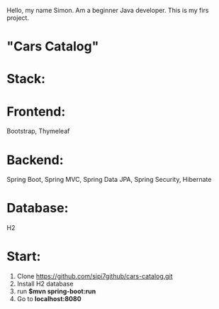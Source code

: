 Hello, my name Simon. Am a beginner Java developer. This is my firs project.
# "Cars Catalog"
# Stack:
# Frontend:
Bootstrap,
Thymeleaf
# Backend:
Spring Boot,
Spring MVC,
Spring Data JPA,
Spring Security,
Hibernate
# Database:
H2
# Start:
1. Clone https://github.com/sipi7github/cars-catalog.git
2. Install H2 database
3. run **$mvn spring-boot:run**
4. Go to **localhost:8080**
